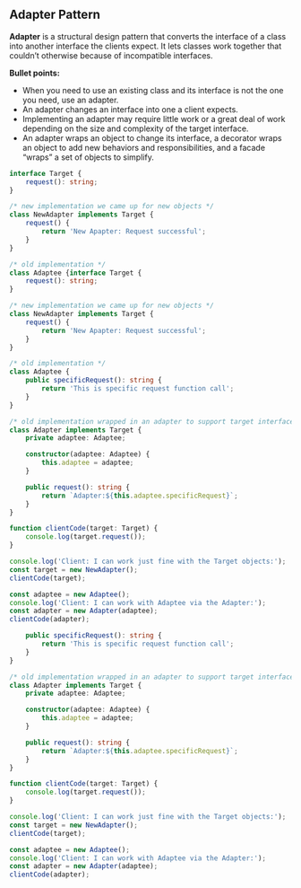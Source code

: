 
## Adapter Pattern

**Adapter** is a structural design pattern that converts the interface of a class into another interface the clients expect. It lets classes work together that couldn’t otherwise because of incompatible interfaces.

**Bullet points:**
- When you need to use an existing class and its interface is not the one you need, use an adapter.
- An adapter changes an interface into one a client expects.
- Implementing an adapter may require little work or a great deal of work depending on the size and complexity of the target interface.
- An adapter wraps an object to change its interface, a decorator wraps an object to add new behaviors and responsibilities, and a facade “wraps” a set of objects to simplify.

```ts
interface Target {
    request(): string;
}

/* new implementation we came up for new objects */
class NewAdapter implements Target {
    request() {
        return 'New Apapter: Request successful';
    }
}

/* old implementation */
class Adaptee {interface Target {
    request(): string;
}

/* new implementation we came up for new objects */
class NewAdapter implements Target {
    request() {
        return 'New Apapter: Request successful';
    }
}

/* old implementation */
class Adaptee {
    public specificRequest(): string {
        return 'This is specific request function call';
    }
}

/* old implementation wrapped in an adapter to support target interface */
class Adapter implements Target {
    private adaptee: Adaptee;

    constructor(adaptee: Adaptee) {
        this.adaptee = adaptee;
    }

    public request(): string {
        return `Adapter:${this.adaptee.specificRequest}`;
    }
}

function clientCode(target: Target) {
    console.log(target.request());
}

console.log('Client: I can work just fine with the Target objects:');
const target = new NewAdapter();
clientCode(target);

const adaptee = new Adaptee();
console.log('Client: I can work with Adaptee via the Adapter:');
const adapter = new Adapter(adaptee);
clientCode(adapter);

    public specificRequest(): string {
        return 'This is specific request function call';
    }
}

/* old implementation wrapped in an adapter to support target interface */
class Adapter implements Target {
    private adaptee: Adaptee;

    constructor(adaptee: Adaptee) {
        this.adaptee = adaptee;
    }

    public request(): string {
        return `Adapter:${this.adaptee.specificRequest}`;
    }
}

function clientCode(target: Target) {
    console.log(target.request());
}

console.log('Client: I can work just fine with the Target objects:');
const target = new NewAdapter();
clientCode(target);

const adaptee = new Adaptee();
console.log('Client: I can work with Adaptee via the Adapter:');
const adapter = new Adapter(adaptee);
clientCode(adapter);

```